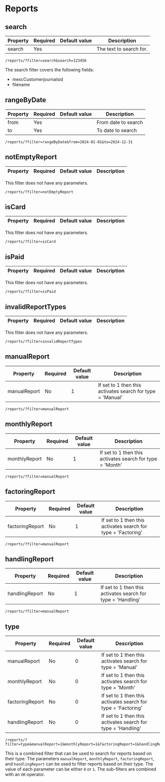 # Reports

## search

| Property | Required | Default value | Description             |
|----------|----------|---------------|-------------------------|
| search   | Yes      |               | The text to search for. |

```
/reports/?filter=search&search=123456
```
The search filter covers the following fields:
- mexcCustomerjournalsid
- filename

## rangeByDate

| Property | Required | Default value | Description         |
|----------|----------|---------------|---------------------|
| from     | Yes      |               | From date to search |
| to       | Yes      |               | To date to search   |

```
/reports/?filter=rangeByDate&from=2024-01-01&to=2024-12-31
```

## notEmptyReport

| Property | Required | Default value | Description                 |
|----------|----------|---------------|-----------------------------|

This filter does not have any parameters.

```
/reports/?filter=notEmptyReport
```

## isCard

| Property | Required | Default value | Description                 |
|----------|----------|---------------|-----------------------------|

This filter does not have any parameters.

```
/reports/?filter=isCard
```

## isPaid

| Property | Required | Default value | Description                 |
|----------|----------|---------------|-----------------------------|

This filter does not have any parameters.

```
/reports/?filter=isPaid
```

## invalidReportTypes

| Property | Required | Default value | Description                 |
|----------|----------|---------------|-----------------------------|

This filter does not have any parameters.

```
/reports/?filter=invalidReportTypes
```

## manualReport

| Property     | Required | Default value | Description                                                  |
|--------------|----------|---------------|--------------------------------------------------------------|
| manualReport | No       | 1             | If set to 1 then this activates search for type = \'Manual\' |

```
/reports/?filter=manualReport
```

## monthlyReport

| Property      | Required | Default value | Description                                                 |
|---------------|----------|---------------|-------------------------------------------------------------|
| monthlyReport | No       | 1             | If set to 1 then this activates search for type = \'Month\' |

```
/reports/?filter=manualReport
```

## factoringReport

| Property         | Required | Default value | Description                                                     |
|------------------|----------|---------------|-----------------------------------------------------------------|
| factoringReport  | No       | 1             | If set to 1 then this activates search for type = \'Factoring\' |

```
/reports/?filter=manualReport
```

## handlingReport

| Property       | Required | Default value | Description                                                    |
|----------------|----------|---------------|----------------------------------------------------------------|
| handlingReport | No       | 1             | If set to 1 then this activates search for type = \'Handling\' |

```
/reports/?filter=manualReport
```

## type

| Property        | Required | Default value | Description                                                     |
|-----------------|----------|---------------|-----------------------------------------------------------------|
| manualReport    | No       | 0             | If set to 1 then this activates search for type = \'Manual\'    |
| monthlyReport   | No       | 0             | If set to 1 then this activates search for type = \'Month\'     |
| factoringReport | No       | 0             | If set to 1 then this activates search for type = \'Factoring\' |
| handlingReport  | No       | 0             | If set to 1 then this activates search for type = \'Handling\'  |

```
/reports/?filter=type&manualReport=1&monthlyReport=1&factoringReport=1&handlingReport=1
```

This is a combined filter that can be used to search for reports based on their type. The parameters `manualReport`, `monthlyReport`, `factoringReport`, and `handlingReport` can be used to filter reports based on their type. The value of each parameter can be either `0` or `1`. The sub-filters are combined with an `OR` operator.